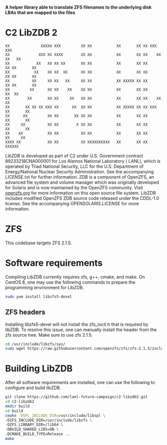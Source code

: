 **A helper library able to translate ZFS filenames to the underlying disk LBAs that are mapped to the files**

C2 LibZDB 2
================

```
XX              XXXXX XXX         XX XX           XX       XX XX XXX         XXX
XX             XXX XX XXXX        XX XX           XX       XX XX    XX     XX   XX
XX            XX   XX XX XX       XX XX           XX       XX XX      XX XX       XX
XX           XX    XX XX  XX      XX XX           XX       XX XX      XX XX       XX
XX          XX     XX XX   XX     XX XX           XX XXXXX XX XX      XX XX       XX
XX         XX      XX XX    XX    XX XX           XX       XX XX     XX  XX
XX        XX       XX XX     XX   XX XX           XX       XX XX    XX   XX
XX       XX XX XX XXX XX      XX  XX XX           XX XXXXX XX XX XXX     XX       XX
XX      XX         XX XX       XX XX XX           XX       XX XX         XX       XX
XX     XX          XX XX        X XX XX           XX       XX XX         XX       XX
XX    XX           XX XX          XX XX           XX       XX XX          XX     XX
XXXX XX            XX XX          XX XXXXXXXXXX   XX       XX XX            XXXXXX
```

LibZDB is developed as part of C2 under U.S. Government contract 89233218CNA000001 for Los Alamos National Laboratory (
LANL), which is operated by Triad National Security, LLC for the U.S. Department of Energy/National Nuclear Security
Administration. See the accompanying LICENSE.txt for further information. ZDB is a component of OpenZFS, an advanced
file system and volume manager which was originally developed for Solaris and is now maintained by the OpenZFS
community. Visit [openzfs.org](https://openzfs.org/) for more information on this open source file system. LibZDB
includes modified OpenZFS ZDB source code released under the CDDL-1.0 license. See the accompanying OPENSOLARIS.LICENSE
for more information.

# ZFS

This codebase targets ZFS 2.1.5.

# Software requirements

Compiling LibZDB currently requires zfs, g++, cmake, and make. On CentOS 8, one may use the following commands to
prepare
the programming environment for LibZDB.

```bash
sudo yum install libzfs5-devel
```

## ZFS headers

Installing libzfs5-devel will not install the zfs_ioctl.h that is required by libZDB. To resolve this issue,
one can manually install the header from the zfs source tree. Make sure to use zfs 2.1.5.

```bash
cd /usr/include/libzfs/sys/
sudo wget https://raw.githubusercontent.com/openzfs/zfs/zfs-2.1.5/include/sys/zfs_ioctl.h
```

# Building LibZDB

After all software requirements are installed, one can use the following to configure and build libZDB.

```bash
git clone https://github.com/lanl-future-campaign/c2-libzdb2.git
cd c2-libzdb2
mkdir build
cd build
cmake -DSPL_INCLUDE_DIR=/usr/include/libspl \
-DZFS_INCLUDE_DIR=/usr/include/libzfs \
-DZFS_LIBRARY_DIR=/lib64 \
-DBUILD_SHARED_LIBS=ON \
-DCMAKE_BUILD_TYPE=Release ..
make
```
